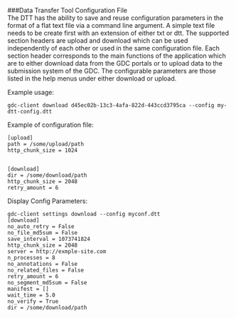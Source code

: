 ###Data Transfer Tool Configuration File  
The DTT has the ability to save and reuse configuration parameters in the format of a flat text file via a command line argument.  A simple text file needs to be create first with an extension of either txt or dtt.  The supported section headers are upload and download which can be used independently of each other or used in the same configuration file.  Each section header corresponds to the main functions of the application which are to either download data from the GDC portals or to upload data to the submission system of the GDC.  The configurable parameters are those listed in the help menus under either download or upload.             


Example usage:

    gdc-client download d45ec02b-13c3-4afa-822d-443ccd3795ca --config my-dtt-config.dtt

Example of configuration file:

    [upload]
    path = /some/upload/path
    http_chunk_size = 1024


    [download]
    dir = /some/download/path
    http_chunk_size = 2048
    retry_amount = 6

Display Config Parameters:

    gdc-client settings download --config myconf.dtt
    [download]
    no_auto_retry = False
    no_file_md5sum = False
    save_interval = 1073741824
    http_chunk_size = 2048
    server = http://exmple-site.com
    n_processes = 8
    no_annotations = False
    no_related_files = False
    retry_amount = 6
    no_segment_md5sum = False
    manifest = []
    wait_time = 5.0
    no_verify = True
    dir = /some/download/path
